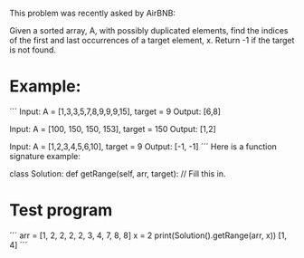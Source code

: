 This problem was recently asked by AirBNB:

Given a sorted array, A, with possibly duplicated elements, find the indices of the first and last occurrences of a target element, x. Return -1 if the target is not found.

# Example:
´´´
Input: A = [1,3,3,5,7,8,9,9,9,15], target = 9
Output: [6,8]

Input: A = [100, 150, 150, 153], target = 150
Output: [1,2]

Input: A = [1,2,3,4,5,6,10], target = 9
Output: [-1, -1]
´´´
Here is a function signature example:

class Solution: 
  def getRange(self, arr, target):
    // Fill this in.
  
# Test program 
´´´
arr = [1, 2, 2, 2, 2, 3, 4, 7, 8, 8] 
x = 2
print(Solution().getRange(arr, x))
 [1, 4]
´´´